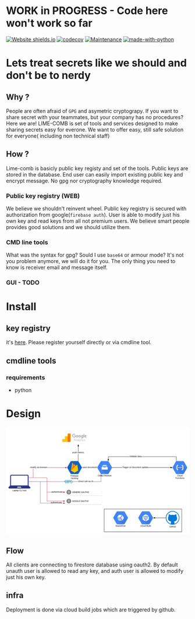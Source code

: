 # WORK in PROGRESS - Code here won't work so far

[![Website shields.io](https://img.shields.io/website-up-down-green-red/http/shields.io.svg)](https://lime-comb.web.app/)
[![codecov](https://codecov.io/gh/n0npax/lime-comb/branch/master/graph/badge.svg)](https://codecov.io/gh/n0npax/lime-comb)
[![Maintenance](https://img.shields.io/badge/Maintained%3F-yes-green.svg)](https://GitHub.com/Naereen/StrapDown.js/graphs/commit-activity)
[![made-with-python](https://img.shields.io/badge/Made%20with-Python-1f425f.svg)](https://www.python.org/)


# Lets treat secrets like we should and don't be to nerdy

## Why ?
People are often afraid of `GPG` and asymetric cryptograpy.
If you want to share secret with your teammates, but your company has no procedures? Here we are!
LIME-COMB is set of tools and services designed to make sharing secrets easy for everone.
We want to offer easy, still safe solution for everyone( including non technical staff)

## How ?

Lime-comb is basicly public key registy and set of the tools. Public keys are stored in the database. End user can easily import existing public key and encrypt message. No gpg nor cryptography knowledge required.

### Public key registry (WEB)

We believe we shouldn't reinvent wheel. Public key registry is secured with authorization from google(`firebase auth`).
User is able to modify just his own key and read keys from all not premium users. We believe smart people provides good solutions and we should utilize them.

### CMD line tools

What was the syntax for gpg? Sould I use `base64` or armour mode? It's not you problem anymore, we will do it for you.
The only thing you need to know is receiver email and message itself.

### GUI - TODO

# Install

## key registry
it's [here](https://lime-comb.web.app/). Please register yourself directly or via cmdline tool.

## cmdline tools

### requirements
* python

# Design

![Design diagram](https://github.com/n0npax/lime-comb/blob/master/images/arch_diagram.svg)

## Flow

All clients are connecting to firestore database using oauth2. By default unauth user is allowed to read any key, and auth user is allowed to modify just his own key.

## infra

Deployment is done via cloud build jobs which are triggered by github.
